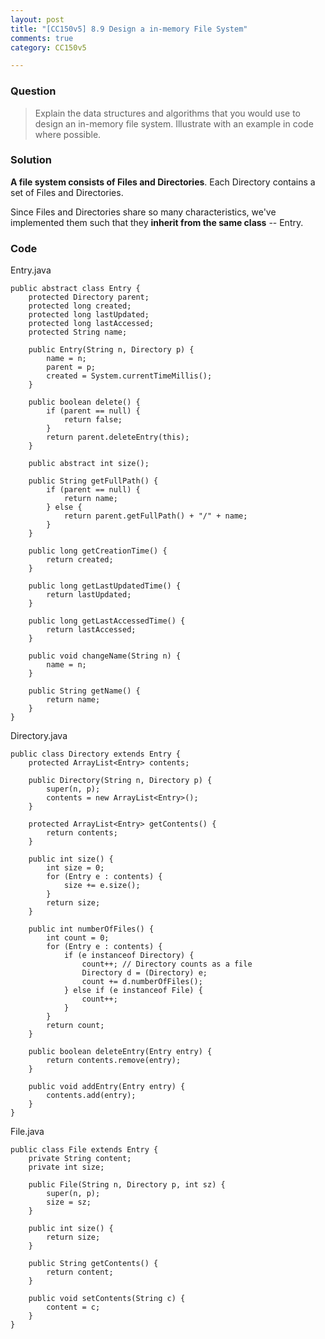 ```yaml
---
layout: post
title: "[CC150v5] 8.9 Design a in-memory File System"
comments: true
category: CC150v5

---
```


### Question

> Explain the data structures and algorithms that you would use to design an in-memory file system. Illustrate with an example in code where possible. 

### Solution

__A file system consists of Files and Directories__. Each Directory contains a set of Files and Directories. 

Since Files and Directories share so many characteristics, we've implemented them such that they __inherit from the same class__ -- Entry. 

### Code

Entry.java

    public abstract class Entry {
        protected Directory parent;
        protected long created;
        protected long lastUpdated;
        protected long lastAccessed;
        protected String name;

        public Entry(String n, Directory p) {
            name = n;
            parent = p;
            created = System.currentTimeMillis();
        }

        public boolean delete() {
            if (parent == null) {
                return false;
            }
            return parent.deleteEntry(this);
        }

        public abstract int size();

        public String getFullPath() {
            if (parent == null) {
                return name;
            } else {
                return parent.getFullPath() + "/" + name;
            }
        }

        public long getCreationTime() {
            return created;
        }

        public long getLastUpdatedTime() {
            return lastUpdated;
        }

        public long getLastAccessedTime() {
            return lastAccessed;
        }

        public void changeName(String n) {
            name = n;
        }

        public String getName() {
            return name;
        }
    }

Directory.java

    public class Directory extends Entry {
        protected ArrayList<Entry> contents;

        public Directory(String n, Directory p) {
            super(n, p);
            contents = new ArrayList<Entry>();
        }

        protected ArrayList<Entry> getContents() {
            return contents;
        }

        public int size() {
            int size = 0;
            for (Entry e : contents) {
                size += e.size();
            }
            return size;
        }

        public int numberOfFiles() {
            int count = 0;
            for (Entry e : contents) {
                if (e instanceof Directory) {
                    count++; // Directory counts as a file
                    Directory d = (Directory) e;
                    count += d.numberOfFiles();
                } else if (e instanceof File) {
                    count++;
                }
            }
            return count;
        }

        public boolean deleteEntry(Entry entry) {
            return contents.remove(entry);
        }

        public void addEntry(Entry entry) {
            contents.add(entry);
        }
    }

File.java

    public class File extends Entry {
        private String content;
        private int size;

        public File(String n, Directory p, int sz) {
            super(n, p);
            size = sz;
        }

        public int size() {
            return size;
        }

        public String getContents() {
            return content;
        }

        public void setContents(String c) {
            content = c;
        }
    }
